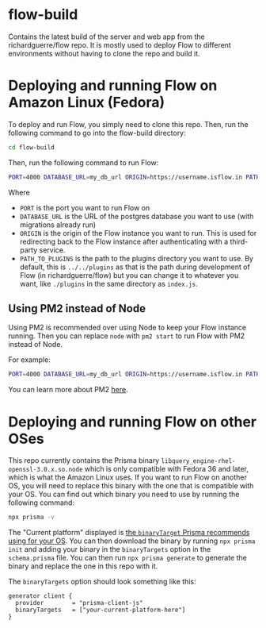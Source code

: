 # flow-build

Contains the latest build of the server and web app from the richardguerre/flow repo. It is mostly used to deploy Flow to different environments without having to clone the repo and build it.

# Deploying and running Flow on Amazon Linux (Fedora)

To deploy and run Flow, you simply need to clone this repo. Then, run the following command to go into the flow-build directory:

```bash
cd flow-build
```

Then, run the following command to run Flow:

```bash
PORT=4000 DATABASE_URL=my_db_url ORIGIN=https://username.isflow.in PATH_TO_PLUGINS="/my/path/to/plugins" node index.js
```

Where

- `PORT` is the port you want to run Flow on
- `DATABASE_URL` is the URL of the postgres database you want to use (with migrations already run)
- `ORIGIN` is the origin of the Flow instance you want to run. This is used for redirecting back to the Flow instance after authenticating with a third-party service.
- `PATH_TO_PLUGINS` is the path to the plugins directory you want to use. By default, this is `../../plugins` as that is the path during development of Flow (in richardguerre/flow) but you can change it to whatever you want, like `./plugins` in the same directory as `index.js`.

## Using PM2 instead of Node

Using PM2 is recommended over using Node to keep your Flow instance running. Then you can replace `node` with `pm2 start` to run Flow with PM2 instead of Node.

For example:

```bash
PORT=4000 DATABASE_URL=my_db_url ORIGIN=https://username.isflow.in PATH_TO_PLUGINS="/my/path/to/plugins" pm2 start index.js
```

You can learn more about PM2 [here](https://pm2.keymetrics.io/).

# Deploying and running Flow on other OSes

This repo currently contains the Prisma binary `libquery_engine-rhel-openssl-3.0.x.so.node` which is only compatible with Fedora 36 and later, which is what the Amazon Linux uses. If you want to run Flow on another OS, you will need to replace this binary with the one that is compatible with your OS. You can find out which binary you need to use by running the following command:

```bash
npx prisma -v
```

The "Current platform" displayed is [the `binaryTarget` Prisma recommends using for your OS](https://www.prisma.io/docs/reference/api-reference/prisma-schema-reference#binarytargets-options). You can then download the binary by running `npx prisma init` and adding your binary in the `binaryTargets` option in the `schema.prisma` file. You can then run `npx prisma generate` to generate the binary and replace the one in this repo with it.

The `binaryTargets` option should look something like this:

```prisma
generator client {
  provider        = "prisma-client-js"
  binaryTargets   = ["your-current-platform-here"]
}
```